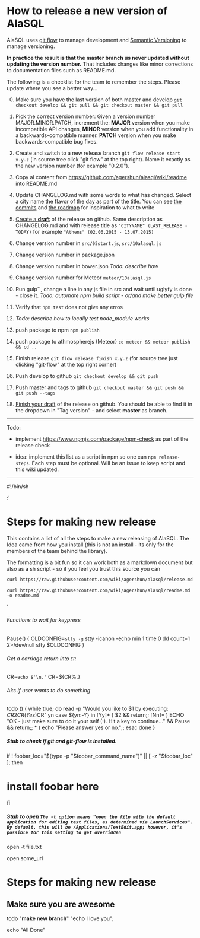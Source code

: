 # How to release a new version of AlaSQL

AlaSQL uses [git flow](http://danielkummer.github.io/git-flow-cheatsheet/) to manage development and [Semantic Versioning](http://semver.org) to manage versioning. 

**In practice the result is that the master branch us never updated without updating the version number.**
That includes changes like minor corrections to documentation files such as README.md. 

The following is a checklist for the team to remember the steps. Please update where you see a better way...


0. Make sure you have the last version of both master and develop `git checkout develop && git pull && git checkout master && git pull`
    
0. Pick the correct version number: Given a version number MAJOR.MINOR.PATCH, increment the: **MAJOR** version when you make incompatible API changes, **MINOR** version when you add functionality in a backwards-compatible manner. **PATCH** version when you make backwards-compatible bug fixes.

0. Create and switch to a new release branch `git flow release start x.y.z` (in source tree click "git flow" at the top right). Name it exactly as the new version number (for example "0.2.0"). 

0. Copy al content from https://github.com/agershun/alasql/wiki/readme into README.md
0. Update CHANGELOG.md with some words to what has changed. Select a city name the flavor of the day as part of the title. You can see [the commits](https://github.com/agershun/alasql/commits/) and [the roadmap](https://trello.com/b/qxz65pVi/alasql-roadmap) for inspiration to what to write

0. [Create a **draft**](https://github.com/agershun/alasql/releases/new) of the release on github. Same description as CHANGELOG.md and with release title as `"CITYNAME" (LAST_RELEASE - TODAY)` for example `"Athens" (02.06.2015 - 13.07.2015)` 

0. Change version number in `src/05start.js`, `src/10alasql.js` 

0. Change version number in package.json 

0. Change version number in bower.json _Todo: describe how_

0. Change version number for Meteor `meteor/10alasql.js`

0. Run gulp``, change a line in any js file in src and wait until uglyfy is done - close it. _Todo: automate npm build script - or/and make better gulp file_ 

0. Verify that `npm test` does not give any erros

0. _Todo: describe how to locally test node_module works_

0. push package to npm `npm publish` 

0. push package to athmospherejs (Meteor) `cd meteor && meteor publish && cd ..` 

0. Finish release `git flow release finish x.y.z` (for source tree just clicking "git-flow" at the top right corner)

0. Push develop to github `git checkout develop && git push`

0. Push master and tags to github `git checkout master && git push && git push --tags`

0. [Finish your draft](https://github.com/agershun/alasql/releases/) of the release on github. You should be able to find it in the dropdown in "Tag version" - and select **master** as branch.

----

Todo: 

* implement https://www.npmjs.com/package/npm-check as part of the release check

* idea: implement this list as a script in npm so one can `npm release-steps`. Each step must be optional. Will be an issue to keep script and this wiki updated.





----

#!/bin/sh

:'
# Steps for making new release 

This contains a list of all the steps to make a new releasing of AlaSQL. The Idea came from how you install (this is not an install - its only for the members of the team behind the library).

The formatting is a bit fun so it can work both as a markdown document but also as a sh script - so if you feel you trust this source you can

```sh
curl https://raw.githubusercontent.com/wiki/agershun/alasql/release.md | sh
```


    curl https://raw.githubusercontent.com/wiki/agershun/alasql/readme.md -o readme.md
'

###### Functions to wait for keypress
Pause()
{
 OLDCONFIG=`stty -g`
 stty -icanon -echo min 1 time 0
 dd count=1 2>/dev/null
 stty $OLDCONFIG
}

###### Get a carriage return into `CR`
CR=`echo $'\n.'`
CR=${CR%.}

###### Aks if user wants to do something
todo () {
    while true; do
        read -p "Would you like to $1 by executing: $CR$2$CR(Yes)$CR" yn
        case ${yn:-Y} in
            [Yy]* ) $2 && return;;
            [Nn]* ) ECHO "OK - just make sure to do it your self (!). Hit a key to continue..." && Pause && return;;
            * ) echo "Please answer yes or no.";;
        esac
    done
}

##### Stub to check if git and git-flow is installed.
if ! foobar_loc="$(type -p "$foobar_command_name")" || [ -z "$foobar_loc" ]; then
  # install foobar here
fi


##### Stub to open `The -t option means "open the file with the default application for editing text files, as determined via LaunchServices". By default, this will be /Applications/TextEdit.app; however, it's possible for this setting to get overridden`

open -t file.txt

open some_url


# Steps for making new release

## Make sure you are awesome
todo "**make new branch**" "echo I love you";

echo "All Done"


